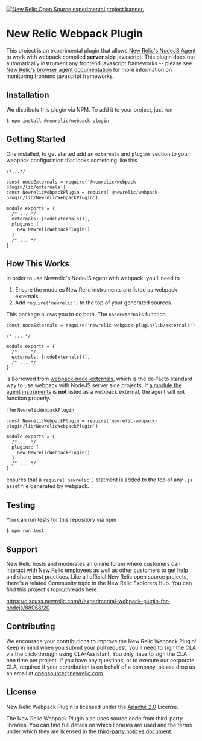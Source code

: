 <a href="https://opensource.newrelic.com/oss-category/#new-relic-experimental"><picture><source media="(prefers-color-scheme: dark)" srcset="https://github.com/newrelic/opensource-website/raw/main/src/images/categories/dark/Experimental.png"><source media="(prefers-color-scheme: light)" srcset="https://github.com/newrelic/opensource-website/raw/main/src/images/categories/Experimental.png"><img alt="New Relic Open Source experimental project banner." src="https://github.com/newrelic/opensource-website/raw/main/src/images/categories/Experimental.png"></picture></a>

# New Relic Webpack Plugin

This project is an experimental plugin that allows [New Relic's NodeJS Agent](https://github.com/newrelic/node-newrelic) to work with webpack compiled **server side** javascript.  This plugin does not automatically instrument any frontend javascript frameworks -- please see [New Relic's browser agent documentation](https://docs.newrelic.com/docs/browser/new-relic-browser/installation/install-new-relic-browser-agent) for more information on monitoring frontend javascript frameworks.

## Installation

We distribute this plugin via NPM.  To add it to your project, just run

    $ npm install @newrelic/webpack-plugin

## Getting Started

One installed, to get started add an `externals` and `plugins` section to your webpack configuration that looks something like this

    /*...*/

    const nodeExternals = require('@newrelic/webpack-plugin/lib/externals')
    const NewrelicWebpackPlugin = require('@newrelic/webpack-plugin/lib/NewrelicWebpackPlugin')

    module.exports = {
      /* ... */
      externals: [nodeExternals()],
      plugins: [
        new NewrelicWebpackPlugin()
      ]
      /* ... */
    }

## How This Works

In order to use Newrelic's NodeJS agent with webpack, you'll need to

1. Ensure the modules New Relic instruments are listed as webpack externals.
2. Add `require('newrelic')` to the top of your generated sources.

This package allows you to do both.  The `nodeExternals` function

    const nodeExternals = require('newrelic-webpack-plugin/lib/externals')

    /* ... */

    module.exports = {
      /* ... */
      externals: [nodeExternals()],
      /* ... */
    }

is borrowed from [webpack-node-externals](https://www.npmjs.com/package/webpack-node-externals), which is the de-facto standard way to use webpack with NodeJS server side projects. If [a module the agent instruments](https://github.com/newrelic/node-newrelic/blob/master/lib/instrumentations.js#L6) is **not** listed as a webpack external, the agent will not function properly.

The `NewrelicWebpackPlugin`

    const NewrelicWebpackPlugin = require('newrelic-webpack-plugin/lib/NewrelicWebpackPlugin')

    module.exports = {
      /* ... */
      plugins: [
        new NewrelicWebpackPlugin()
      ]
      /* ... */
    }

ensures that a `require('newrelic')` statment is added to the top of any `.js` asset file generated by webpack.

## Testing

You can run tests for this repository via npm

    $ npm run test

## Support

New Relic hosts and moderates an online forum where customers can interact with New Relic employees as well as other customers to get help and share best practices. Like all official New Relic open source projects, there's a related Community topic in the New Relic Explorers Hub. You can find this project's topic/threads here:

https://discuss.newrelic.com/t/experimental-webpack-plugin-for-nodejs/88068/20

## Contributing

We encourage your contributions to improve the New Relic Webpack Plugin! Keep in mind when you submit your pull request, you'll need to sign the CLA via the click-through using CLA-Assistant. You only have to sign the CLA one time per project.
If you have any questions, or to execute our corporate CLA, required if your contribution is on behalf of a company,  please drop us an email at opensource@newrelic.com.

## License
New Relic Webpack Plugin is licensed under the [Apache 2.0](http://apache.org/licenses/LICENSE-2.0.txt) License.

The New Relic Webpack Plugin also uses source code from third-party libraries. You can find full details on which libraries are used and the terms under which they are licensed in the [third-party notices document](https://github.com/newrelic-experimental/newrelic-webpack-plugin/blob/master/THIRD_PARTY_NOTICES.md).
